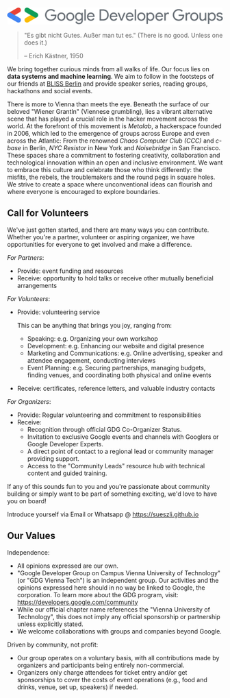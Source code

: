 <p align="center">
  <img src="./assets/header.png">
</p>

> "Es gibt nicht Gutes. Außer man tut es." (There is no good. Unless one does it.)
> 
> – Erich Kästner, 1950

We bring together curious minds from all walks of life. Our focus lies on **data systems and machine learning**. We aim to follow in the footsteps of our friends at [BLISS Berlin](https://bliss.berlin/) and provide speaker series, reading groups, hackathons and social events.

There is more to Vienna than meets the eye. Beneath the surface of our beloved "Wiener Grantln" (Viennese grumbling), lies a vibrant alternative scene that has played a crucial role in the hacker movement across the world. At the forefront of this movement is *Metalab*, a hackerspace founded in 2006, which led to the emergence of groups across Europe and even across the Atlantic: From the renowned *Chaos Computer Club (CCC)* and *c-base* in Berlin, *NYC Resistor* in New York and *Noisebridge* in San Francisco. These spaces share a commitment to fostering creativity, collaboration and technological innovation within an open and inclusive environment. We want to embrace this culture and celebrate those who think differently: the misfits, the rebels, the troublemakers and the round pegs in square holes. We strive to create a space where unconventional ideas can flourish and where everyone is encouraged to explore boundaries.

## Call for Volunteers

We've just gotten started, and there are many ways you can contribute. Whether you're a partner, volunteer or aspiring organizer, we have opportunities for everyone to get involved and make a difference.

*For Partners*:

- Provide: event funding and resources
- Receive: opportunity to hold talks or receive other mutually beneficial arrangements

*For Volunteers*:

- Provide: volunteering service

  This can be anything that brings you joy, ranging from:

  - Speaking: e.g. Organizing your own workshop
  - Development: e.g. Enhancing our website and digital presence
  - Marketing and Communications: e.g. Online advertising, speaker and attendee engagement, conducting interviews
  - Event Planning: e.g. Securing partnerships, managing budgets, finding venues, and coordinating both physical and online events

- Receive: certificates, reference letters, and valuable industry contacts

*For Organizers*:

- Provide: Regular volunteering and commitment to responsibilities
- Receive:
  - Recognition through official GDG Co-Organizer Status.
  - Invitation to exclusive Google events and channels with Googlers or Google Developer Experts.
  - A direct point of contact to a regional lead or community manager providing support.
  - Access to the "Community Leads" resource hub with technical content and guided training.

If any of this sounds fun to you and you're passionate about community building or simply want to be part of something exciting, we'd love to have you on board!

Introduce yourself via Email or Whatsapp @ https://sueszli.github.io

<!-- 

- https://gdg-vienna-tech.github.io/
- https://gdg.community.dev/gdg-on-campus-vienna-university-of-technology/
- google groups for communication (people subscribe via email)

-->

## Our Values

Independence:

- All opinions expressed are our own.
- "Google Developer Group on Campus Vienna University of Technology" (or "GDG Vienna Tech") is an independent group. Our activities and the opinions expressed here should in no way be linked to Google, the corporation. To learn more about the GDG program, visit: https://developers.google.com/community
- While our official chapter name references the "Vienna University of Technology", this does not imply any official sponsorship or partnership unless explicitly stated.
- We welcome collaborations with groups and companies beyond Google.

Driven by community, not profit:

- Our group operates on a voluntary basis, with all contributions made by organizers and participants being entirely non-commercial.
- Organizers only charge attendees for ticket entry and/or get sponsorships to cover the costs of event operations (e.g., food and drinks, venue, set up, speakers) if needed.
